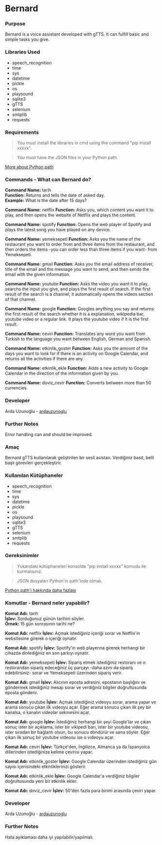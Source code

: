 # Bernard


### Purpose 

Bernard is a voice assistant developed with gTTS. It can fulfill basic and simple tasks you give.

### Libraries Used

- speech_recognition
- time
- sys
- datetime
- pickle 
- os
- playsound
- sqlite3
- gTTS
- selenium
- smtplib
- requests

### Requirements

> You must install the libraries in cmd using the command "pip install xxxxx".

> You must have the JSON files in your Python path.

[More about Python path](https://www.youtube.com/watch?v=Y2q_b4ugPWk)

### Commands - What can Bernard do?

**Command Name:** tarih <br>
**Function:** Returns and tells the date of asked day. <br>
**Example:** What is the date after 15 days?

**Command Name:** netflix
**Function:** Asks you, which content you want it to play, and then opens the website of Netflix and plays the content.

**Command Name:** spotify
**Function:** Opens the web player of Spotify and plays the latest song you have played on any device.

**Command Name:** yemeksepeti
**Function:** Asks you the name of the restaurant you want to order from and three items from the restaurant, and then orders the items -you can order less than three items if you want- from Yemeksepeti.

**Command Name:** gmail
**Function:** Asks you the email address of receiver, title of the email and the message you want to send, and then sends the email with the given information.

**Command Name:** youtube
**Function:** Asks the video you want it to play, searchs the input you give, and plays the first result of search. If the first result of the search is a channel, it automatically opens the videos section of that channel.

**Command Name:** google
**Function:** Googles anything you say and returns the first result of the search whether it is a explanation, wikipedia bar, youtube video or a regular link. It plays the youtube video if it is the first result.

**Command Name:** ceviri
**Function:** Translates any word you want from Turkish to the language you want between English, German and Spanish.

**Command Name:** etkinlik_goster
**Function:** Asks you the amount of the days you want to look for if there is an activity on Google Calendar, and returns all the activities if there are any.

**Command Name:** etkinlik_ekle
**Function:** Adds a new activity to Google Calendar in the direction of the information given by you.

**Command Name:** doviz_cevir
**Function:** Converts between more than 50 currencies.

### Developer 

Arda Uzunoğlu - [ardauzunoglu](https://github.com/ardauzunoglu)

### Further Notes

Error handling can and should be improved.

### Amaç 

Bernard gTTS kullanılarak geliştirilen bir sesli asistan. Verdiğiniz basit, belli başlı görevleri gerçekleştirir.

### Kullanılan Kütüphaneler

- speech_recognition
- time
- sys
- datetime
- pickle 
- os
- playsound
- sqlite3
- gTTS
- selenium
- smtplib
- requests

### Gereksinimler

> Yukarıdaki kütüphaneleri konsolda "pip install xxxxx" komudu ile kurmalısınız.

> JSON dosyaları Python'ın path'inde olmalı.

[Python path'i hakkında daha fazlası](https://www.youtube.com/watch?v=Y2q_b4ugPWk)

### Komutlar - Bernard neler yapabilir?

**Komut Adı:** tarih 
<br>
**İşlev:** Sorduğunuz günün tarihini söyler.
<br>
**Örnek:** 15 gün sonrasının tarihi ne?

**Komut Adı:** netflix
**İşlev:** Açmak istediğiniz içeriği sorar ve Netflix'in websitesine girerek o içeriği oynatır.

**Komut Adı:** spotify
**İşlev:** Spotify'ın web playerına girerek herhangi bir cihazda dinlediğiniz en son şarkıyı oynatır.

**Komut Adı:** yemeksepeti
**İşlev:** Sipariş etmek istediğiniz restoranı ve o restorandan sipariş edeceğiniz üç parçayı -daha azını da sipariş edebilirsiniz- sorar ve Yemeksepeti üzerinden sipariş verir.

**Komut Adı:** gmail
**İşlev:** Alıcının eposta adresini, epostanın başlığını ve göndermek istediğiniz mesajı sorar ve verdiğiniz bilgiler doğrultusunda eposta gönderir.

**Komut Adı:** youtube
**İşlev:** Açmak istediğiniz videoyu sorar, arama yapar ve arama sonucu çıkan ilk videoyu açar. Eğer arama sonucu çıkan ilk şey bir kanalsa, o kanalın videolar sekmesini açar.

**Komut Adı:** google
**İşlev:** İstediğiniz herhangi bir şeyi Google'lar ve çıkan sonuç ister bir açıklama, ister bir vikipedi barı, ister bir youtube videosu, ister sıradan bir bağlantı olsun, bu sonucu döndürür ve sana söyler. Eğer çıkan ilk sonuç bir youtube videosu ise o videoyu açar.

**Komut Adı:** ceviri
**İşlev:** Türkçe'den, İngilizce, Almanca ya da İspanyolca dillerinden istediğinize kelime çevirisi yapar.

**Komut Adı:** etkinlik_goster
**İşlev:** Google Calendar üzerinden istediğiniz gün sayısı içerisindeki etkinliklerinizi gösterir.

**Komut Adı:** etkinlik_ekle
**İşlev:** Google Calendar'a verdiğiniz bilgiler doğrultusunda yeni bir etkinlik ekler.

**Komut Adı:** doviz_cevir
**İşlev:** 50'den fazla para birimi arasında çeviri yapar.

### Developer 

Arda Uzunoğlu - [ardauzunoglu](https://github.com/ardauzunoglu)

### Further Notes

Hata ayıklaması daha iyi yapılabilir/yapılmalı.
